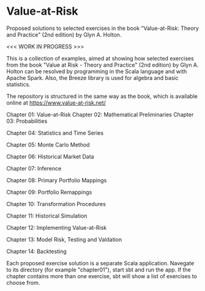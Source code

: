 # Value-at-Risk
Proposed solutions to selected exercises in the book "Value-at-Risk: Theory and
Practice" (2nd edition) by Glyn A. Holton.

<<< WORK IN PROGRESS >>>

This is a collection of examples, aimed at showing how selected exercises from
the book "Value at Risk - Theory and Practice" (2nd edition) by Glyn A. Holton
can be resolved by programming in the Scala language and with Apache Spark.
Also, the Breeze library is used for algebra and basic statistics.

The repository is structured in the same way as the book, which is available
online at https://www.value-at-risk.net/

  Chapter 01: Value-at-Risk
  Chapter 02: Mathematical Preliminaries
  Chapter 03: Probabilities

Chapter 04: Statistics and Time Series

Chapter 05: Monte Carlo Method

Chapter 06: Historical Market Data

Chapter 07: Inference

Chapter 08: Primary Portfolio Mappings

Chapter 09: Portfolio Remappings

Chapter 10: Transformation Procedures

Chapter 11: Historical Simulation

Chapter 12: Implementing Value-at-Risk

Chapter 13: Model Risk, Testing and Valdation

Chapter 14: Backtesting

Each proposed exercise solution is a separate Scala application. Navegate to its
directory (for example "chapter01"), start sbt and run the app. If the chapter
contains more than one exercise, sbt will show a list of exercises to choose
from. 
